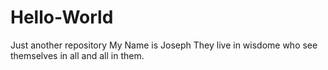 # Hello-World
Just another repository
My Name is Joseph
They live in wisdome who see themselves in all and all in them.
